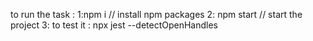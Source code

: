 to run the task :
1:npm i // install npm packages
2: npm start // start the project
3: to test it : npx jest --detectOpenHandles
